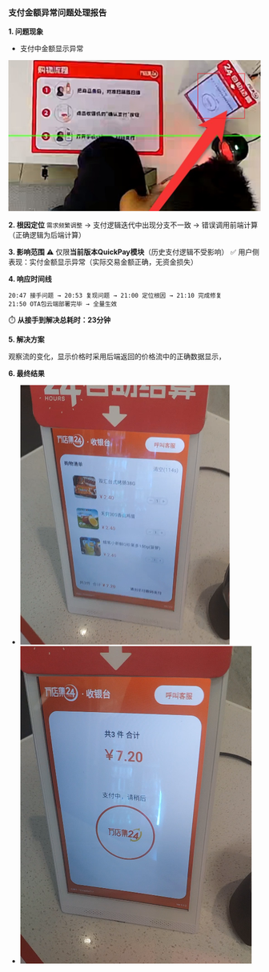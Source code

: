 ### **支付金额异常问题处理报告**

**1. 问题现象**

- 支付中金额显示异常

![image-20250704213924663](../../_pic_/image-20250704213924663.png)

**2. 根因定位**
`需求频繁调整` → 支付逻辑迭代中出现分支不一致 → 错误调用前端计算（正确逻辑为后端计算）

**3. 影响范围**
⚠️ 仅限**当前版本QuickPay模块**（历史支付逻辑不受影响）
✅ 用户侧表现：实付金额显示异常（实际交易金额正确，无资金损失）

**4. 响应时间线**

```
20:47 接手问题 → 20:53 复现问题 → 21:00 定位根因 → 21:10 完成修复  
21:50 OTA包云端部署完毕 → 全量生效  
```

⏱️ **从接手到解决总耗时：23分钟**

**5. 解决方案**

观察流的变化，显示价格时采用后端返回的价格流中的正确数据显示，

**6. 最终结果**

- ![image-20250704215714751](../../_pic_/image-20250704215714751.png)
- ![image-20250704215706662](../../_pic_/image-20250704215706662.png)